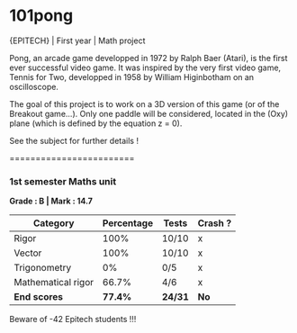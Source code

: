 # 101pong
{EPITECH} | First year | Math project

Pong, an arcade game developped in 1972 by Ralph Baer (Atari), is the first ever successful video game.
It was inspired by the very first video game, Tennis for Two, developped in 1958 by William Higinbotham on
an oscilloscope.

The goal of this project is to work on a 3D version of this game (or of the Breakout game...).
Only one paddle will be considered, located in the (Oxy) plane (which is defined by the equation z = 0).

See the subject for further details !

========================

### 1st semester Maths unit

**Grade : B | Mark : 14.7**
  
| Category           | Percentage | Tests   | Crash ? |
|--------------------|------------|---------|---------|
| Rigor              | 100%       | 10/10   | x       |
| Vector             | 100%       | 10/10   | x       |
| Trigonometry       | 0%         | 0/5     | x       |
| Mathematical rigor | 66.7%      | 4/6     | x       |
| **End scores**     | **77.4%**  |**24/31**| **No**  |

  
Beware of -42 Epitech students !!!

